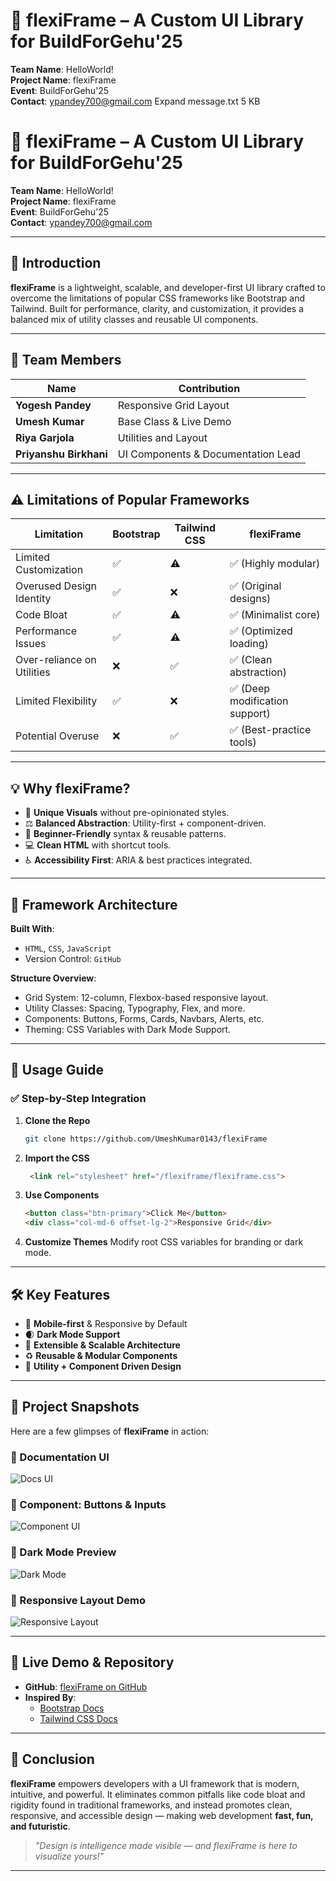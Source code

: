 # 🌟 flexiFrame – A Custom UI Library for BuildForGehu'25

**Team Name**: HelloWorld!  
**Project Name**: flexiFrame  
**Event**: BuildForGehu'25  
**Contact**: ypandey700@gmail.com
Expand
message.txt
5 KB
﻿
# 🌟 flexiFrame – A Custom UI Library for BuildForGehu'25

**Team Name**: HelloWorld!  
**Project Name**: flexiFrame  
**Event**: BuildForGehu'25  
**Contact**: ypandey700@gmail.com

---

## 🚀 Introduction

**flexiFrame** is a lightweight, scalable, and developer-first UI library crafted to overcome the limitations of popular CSS frameworks like Bootstrap and Tailwind. Built for performance, clarity, and customization, it provides a balanced mix of utility classes and reusable UI components.

---

## 👥 Team Members

| Name               | Contribution                             |
|--------------------|------------------------------------------|
| **Yogesh Pandey**  | Responsive Grid Layout                   |
| **Umesh Kumar**    | Base Class & Live Demo                   |
| **Riya Garjola**   | Utilities and Layout                     |
| **Priyanshu Birkhani** | UI Components & Documentation Lead |

---


## ⚠️ Limitations of Popular Frameworks

| Limitation               | Bootstrap | Tailwind CSS | flexiFrame |
|--------------------------|-----------|--------------|------------|
| Limited Customization    | ✅        | ⚠️           | ✅ (Highly modular) |
| Overused Design Identity | ✅        | ❌           | ✅ (Original designs) |
| Code Bloat               | ✅        | ⚠️           | ✅ (Minimalist core) |
| Performance Issues       | ✅        | ⚠️           | ✅ (Optimized loading) |
| Over-reliance on Utilities| ❌       | ✅           | ✅ (Clean abstraction) |
| Limited Flexibility      | ✅        | ❌           | ✅ (Deep modification support) |
| Potential Overuse        | ❌        | ✅           | ✅ (Best-practice tools) |

---

## 💡 Why flexiFrame?

- 🎨 **Unique Visuals** without pre-opinionated styles.
- ⚖️ **Balanced Abstraction**: Utility-first + component-driven.
- 🧠 **Beginner-Friendly** syntax & reusable patterns.
- 💻 **Clean HTML** with shortcut tools.
- ♿ **Accessibility First**: ARIA & best practices integrated.

---

## 🔩 Framework Architecture

**Built With**:
- `HTML`, `CSS`, `JavaScript`
- Version Control: `GitHub`

**Structure Overview**:
- Grid System: 12-column, Flexbox-based responsive layout.
- Utility Classes: Spacing, Typography, Flex, and more.
- Components: Buttons, Forms, Cards, Navbars, Alerts, etc.
- Theming: CSS Variables with Dark Mode Support.

---

## 📐 Usage Guide

### ✅ Step-by-Step Integration

1. **Clone the Repo**  
   ```bash
   git clone https://github.com/UmeshKumar0143/flexiFrame
   ```

2. **Import the CSS**
   ```html
    <link rel="stylesheet" href="/flexiframe/flexiframe.css">
   ```

3. **Use Components**
   ```html
   <button class="btn-primary">Click Me</button>
   <div class="col-md-6 offset-lg-2">Responsive Grid</div>
   ```

4. **Customize Themes**
   Modify root CSS variables for branding or dark mode.

---

## 🛠️ Key Features

- 📱 **Mobile-first** & Responsive by Default
- 🌒 **Dark Mode Support**
- 🔧 **Extensible & Scalable Architecture**
- ♻️ **Reusable & Modular Components**
- 🧩 **Utility + Component Driven Design**

---
## 📸 Project Snapshots

Here are a few glimpses of **flexiFrame** in action:

### 📘 Documentation UI
![Docs UI](./Images/docs-ui.png)

### 🧱 Component: Buttons & Inputs
![Component UI](./Images/component-ui-1.png)

### 🌙 Dark Mode Preview
![Dark Mode](./Images/component-dark-mode.png)

### 📱 Responsive Layout Demo
![Responsive Layout](./Images/responsive-layout.png)


---

## 🔗 Live Demo & Repository

- **GitHub**: [flexiFrame on GitHub](https://github.com/UmeshKumar0143/flexiFrame)
- **Inspired By**:
  - [Bootstrap Docs](https://getbootstrap.com/docs/5.0/getting-started/introduction/)
  - [Tailwind CSS Docs](https://tailwindcss.com/docs/installation)

---

## 🧾 Conclusion

**flexiFrame** empowers developers with a UI framework that is modern, intuitive, and powerful. It eliminates common pitfalls like code bloat and rigidity found in traditional frameworks, and instead promotes clean, responsive, and accessible design — making web development **fast, fun, and futuristic**.

> _"Design is intelligence made visible — and flexiFrame is here to visualize yours!"_

---


